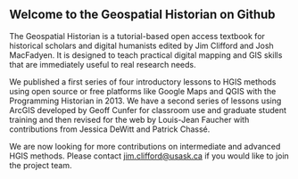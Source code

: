 ## Welcome to the Geospatial Historian on Github


The Geospatial Historian is a tutorial-based open access textbook for historical scholars and digital humanists edited by Jim Clifford and Josh MacFadyen. It is designed to teach practical digital mapping and GIS skills that are immediately useful to real research needs.

We published a first series of four introductory lessons to HGIS methods using open source or free platforms like Google Maps and QGIS with the Programming Historian in 2013. We have a second series of lessons using ArcGIS developed by Geoff Cunfer for classroom use and graduate student training and then revised for the web by Louis-Jean Faucher with contributions from Jessica DeWitt and Patrick Chassé.

We are now looking for more contributions on intermediate and advanced HGIS methods. Please contact jim.clifford@usask.ca if you would like to join the project team.
